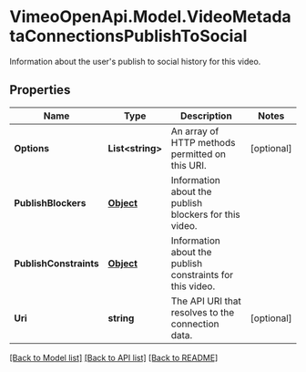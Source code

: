 # VimeoOpenApi.Model.VideoMetadataConnectionsPublishToSocial
Information about the user's publish to social history for this video.
## Properties

Name | Type | Description | Notes
------------ | ------------- | ------------- | -------------
**Options** | **List&lt;string&gt;** | An array of HTTP methods permitted on this URI. | [optional] 
**PublishBlockers** | [**Object**](.md) | Information about the publish blockers for this video. | 
**PublishConstraints** | [**Object**](.md) | Information about the publish constraints for this video. | 
**Uri** | **string** | The API URI that resolves to the connection data. | [optional] 

[[Back to Model list]](../README.md#documentation-for-models) [[Back to API list]](../README.md#documentation-for-api-endpoints) [[Back to README]](../README.md)


